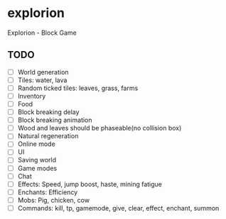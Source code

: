 # explorion
Explorion - Block Game


## TODO

- [ ] World generation
- [ ] Tiles: water, lava
- [ ] Random ticked tiles: leaves, grass, farms
- [ ] Inventory
- [ ] Food
- [ ] Block breaking delay
- [ ] Block breaking animation
- [ ] Wood and leaves should be phaseable(no collision box)
- [ ] Natural regeneration
- [ ] Online mode
- [ ] UI
- [ ] Saving world
- [ ] Game modes
- [ ] Chat
- [ ] Effects: Speed, jump boost, haste, mining fatigue
- [ ] Enchants: Efficiency
- [ ] Mobs: Pig, chicken, cow
- [ ] Commands: kill, tp, gamemode, give, clear, effect, enchant, summon